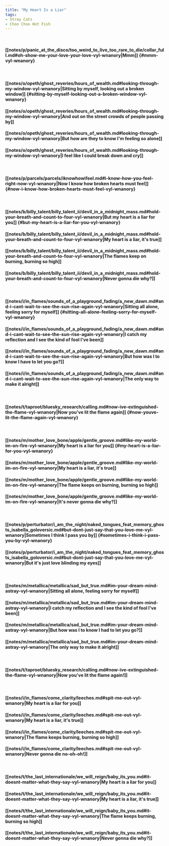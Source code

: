```yaml
---
title: "My Heart Is a Liar"
tags:
- Stray Cats
- Choo Choo Hot Fish
---
```

&nbsp;
#### [[notes/p/panic_at_the_disco/too_weird_to_live_too_rare_to_die/collar_full.md#oh-show-me-your-love-your-love-vyl-wnanory|Mmm]] {#mmm-vyl-wnanory}
&nbsp;
#### [[notes/o/opeth/ghost_reveries/hours_of_wealth.md#looking-through-my-window-vyl-wnanory|Sitting by myself, looking out a broken window]] {#sitting-by-myself-looking-out-a-broken-window-vyl-wnanory}
#### [[notes/o/opeth/ghost_reveries/hours_of_wealth.md#looking-through-my-window-vyl-wnanory|And out on the street crowds of people passing by]]
#### [[notes/o/opeth/ghost_reveries/hours_of_wealth.md#looking-through-my-window-vyl-wnanory|But how are they to know I'm feeling so alone]]
#### [[notes/o/opeth/ghost_reveries/hours_of_wealth.md#looking-through-my-window-vyl-wnanory|I feel like I could break down and cry]]
&nbsp;
#### [[notes/p/parcels/parcels/iknowhowifeel.md#i-know-how-you-feel-right-now-vyl-wnanory|Now I know how broken hearts must feel]] {#now-i-know-how-broken-hearts-must-feel-vyl-wnanory}
&nbsp;
#### [[notes/b/billy_talent/billy_talent_ii/devil_in_a_midnight_mass.md#hold-your-breath-and-count-to-four-vyl-wnanory|But my heart is a liar for you]] {#but-my-heart-is-a-liar-for-you-vyl-wnanory}
#### [[notes/b/billy_talent/billy_talent_ii/devil_in_a_midnight_mass.md#hold-your-breath-and-count-to-four-vyl-wnanory|My heart is a liar, it's true]]
#### [[notes/b/billy_talent/billy_talent_ii/devil_in_a_midnight_mass.md#hold-your-breath-and-count-to-four-vyl-wnanory|The flames keep on burning, burning so high]]
#### [[notes/b/billy_talent/billy_talent_ii/devil_in_a_midnight_mass.md#hold-your-breath-and-count-to-four-vyl-wnanory|Never gonna die   why?]]
&nbsp;
#### [[notes/i/in_flames/sounds_of_a_playground_fading/a_new_dawn.md#and-i-cant-wait-to-see-the-sun-rise-again-vyl-wnanory|Sitting all alone, feeling sorry for myself]] {#sitting-all-alone-feeling-sorry-for-myself-vyl-wnanory}
#### [[notes/i/in_flames/sounds_of_a_playground_fading/a_new_dawn.md#and-i-cant-wait-to-see-the-sun-rise-again-vyl-wnanory|I catch my reflection and I see the kind of fool I've been]]
#### [[notes/i/in_flames/sounds_of_a_playground_fading/a_new_dawn.md#and-i-cant-wait-to-see-the-sun-rise-again-vyl-wnanory|But how was I to know I have to let you go?]]
#### [[notes/i/in_flames/sounds_of_a_playground_fading/a_new_dawn.md#and-i-cant-wait-to-see-the-sun-rise-again-vyl-wnanory|The only way to make it alright]]
&nbsp;
#### [[notes/t/taproot/bluesky_research/calling.md#now-ive-extinguished-the-flame-vyl-wnanory|Now you've lit the flame again]] {#now-youve-lit-the-flame-again-vyl-wnanory}
&nbsp;
#### [[notes/m/mother_love_bone/apple/gentle_groove.md#like-my-world-im-on-fire-vyl-wnanory|My heart is a liar for you]] {#my-heart-is-a-liar-for-you-vyl-wnanory}
#### [[notes/m/mother_love_bone/apple/gentle_groove.md#like-my-world-im-on-fire-vyl-wnanory|My heart is a liar, it's true]]
#### [[notes/m/mother_love_bone/apple/gentle_groove.md#like-my-world-im-on-fire-vyl-wnanory|The flame keeps on burning, burning so high]]
#### [[notes/m/mother_love_bone/apple/gentle_groove.md#like-my-world-im-on-fire-vyl-wnanory|It's never gonna die   why?]]
&nbsp;
#### [[notes/p/perturbator/i_am_the_night/naked_tongues_feat_memory_ghosts_isabella_goloversic.md#but-dont-just-say-that-you-love-me-vyl-wnanory|Sometimes I think I pass you by]] {#sometimes-i-think-i-pass-you-by-vyl-wnanory}
#### [[notes/p/perturbator/i_am_the_night/naked_tongues_feat_memory_ghosts_isabella_goloversic.md#but-dont-just-say-that-you-love-me-vyl-wnanory|But it's just love blinding my eyes]]
&nbsp;
#### [[notes/m/metallica/metallica/sad_but_true.md#im-your-dream-mind-astray-vyl-wnanory|Sitting all alone, feeling sorry for myself]]
#### [[notes/m/metallica/metallica/sad_but_true.md#im-your-dream-mind-astray-vyl-wnanory|I catch my reflection and I see the kind of fool I've been]]
#### [[notes/m/metallica/metallica/sad_but_true.md#im-your-dream-mind-astray-vyl-wnanory|But how was I to know I had to let you go?]]
#### [[notes/m/metallica/metallica/sad_but_true.md#im-your-dream-mind-astray-vyl-wnanory|The only way to make it alright]]
&nbsp;
#### [[notes/t/taproot/bluesky_research/calling.md#now-ive-extinguished-the-flame-vyl-wnanory|Now you've lit the flame again!]]
&nbsp;
#### [[notes/i/in_flames/come_clarity/leeches.md#spit-me-out-vyl-wnanory|My heart is a liar for you]]
#### [[notes/i/in_flames/come_clarity/leeches.md#spit-me-out-vyl-wnanory|My heart is a liar, it's true]]
#### [[notes/i/in_flames/come_clarity/leeches.md#spit-me-out-vyl-wnanory|The flame keeps burning, burning so high]]
#### [[notes/i/in_flames/come_clarity/leeches.md#spit-me-out-vyl-wnanory|Never gonna die   no-oh-oh!]]
&nbsp;
#### [[notes/t/the_last_internationale/we_will_reign/baby_its_you.md#it-doesnt-matter-what-they-say-vyl-wnanory|My heart is a liar for you]]
#### [[notes/t/the_last_internationale/we_will_reign/baby_its_you.md#it-doesnt-matter-what-they-say-vyl-wnanory|My heart is a liar, it's true]]
#### [[notes/t/the_last_internationale/we_will_reign/baby_its_you.md#it-doesnt-matter-what-they-say-vyl-wnanory|The flame keeps burning, burning so high]]
#### [[notes/t/the_last_internationale/we_will_reign/baby_its_you.md#it-doesnt-matter-what-they-say-vyl-wnanory|Never gonna die   why?]]
